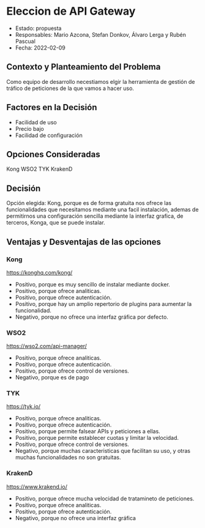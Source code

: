 # Eleccion de API Gateway

* Estado: propuesta
* Responsables: Mario Azcona, Stefan Donkov, Álvaro Lerga y Rubén Pascual
* Fecha: 2022-02-09

## Contexto y Planteamiento del Problema

Como equipo de desarrollo necestiamos elgir la herramienta de gestión de tráfico de peticiones de la que vamos a hacer uso.

## Factores en la Decisión <!-- opcional -->

* Facilidad de uso
* Precio bajo
* Facilidad de configuración

## Opciones Consideradas

Kong
WSO2
TYK
KrakenD

## Decisión

 Opción elegida: Kong, porque es de forma gratuita nos ofrece las funcionalidades que necesitamos mediante una facil instalación, ademas de permitirnos una configuración
 sencilla mediante la interfaz grafica, de terceros, Konga, que se puede instalar.

## Ventajas y Desventajas de las opciones

### Kong

https://konghq.com/kong/

* Positivo, porque es muy sencillo de instalar mediante docker.
* Positivo, porque ofrece analiticas.
* Positivo, porque ofrece autenticación.
* Positivo, porque hay un amplio repertorio de plugins para aumentar la funcionalidad.
* Negativo, porque no ofrece una interfaz gráfica por defecto.


### WSO2

https://wso2.com/api-manager/

* Positivo, porque ofrece analiticas.
* Positivo, porque ofrece autenticación.
* Positivo, porque ofrece control de versiones.
* Negativo, porque es de pago


### TYK

https://tyk.io/

* Positivo, porque ofrece analiticas.
* Positivo, porque ofrece autenticación.
* Positivo, porque permite falsear APIs y peticiones a ellas.
* Positivo, porque permite establecer cuotas y limitar la velocidad.
* Positivo, porque ofrece control de versiones.
* Negativo, porque muchas caracteristicas que facilitan su uso, y otras muchas funcionalidades no son gratuitas.


### KrakenD

https://www.krakend.io/

* Positivo, porque ofrece mucha velocidad de tratamineto de peticiones.
* Positivo, porque ofrece analiticas.
* Positivo, porque ofrece autenticación.
* Negativo, porque no ofrece una interfaz gráfica

